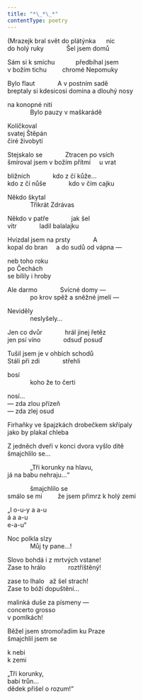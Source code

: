 ```yaml
---
title: "*\_*\_*"
contentType: poetry
---
```


<section>

(Mrazejk bral svět do plátýnka      nic  
do holý ruky             Šel jsem domů

Sám si k smíchu            předbíhal jsem  
v božím tichu         chromé Nepomuky

Bylo flaut             A v postním sadě  
breptaly si kdesicosi domina a dlouhý nosy

na konopné niti  
             Bylo pauzy v maškarádě

Kolíčkoval  
svatej Štěpán  
čiré živobytí

Stejskalo se             Ztracen po vsích  
šmíroval jsem v božím přítmí     u vrat

bližních             kdo z čí kůže…  
kdo z čí nůše             kdo v čím cajku

Někdo škytal  
             Třikrát Zdrávas

Někdo v patře             jak šel  
vítr             ladil balalajku

Hvízdal jsem na prsty             A  
kopal do bran     a do sudů od vápna —

neb toho roku  
po Čechách  
se bílily i hroby

Ale darmo             Svícné domy —  
             po krov spěž a sněžné jmelí —

Neviděly  
             neslyšely…

Jen co dvůr             hrál jinej řetěz  
jen psí víno             odsuď posuď

Tušil jsem je v ohbích schodů  
Stáli při zdi             střehli

bosí  
             koho že to čerti

nosí…  
— zda zlou přízeň  
— zda zlej osud

Firhaňky ve špajzkách drobečkem skřípaly  
jako by plakal chleba

Z jedněch dveří v konci dvora vyšlo dítě  
šmajchlilo se…

             „Tři korunky na hlavu,  
já na babu nehraju…“

             šmajchlilo se  
smálo se mi         že jsem přimrz k holý zemi

„I o-u-y a a-u  
á a a-u  
e-a-u“

Noc polkla slzy  
             Můj ty pane…!

Slovo bohdá i z mrtvých vstane!  
Zase to hrálo             roztříštěný!

zase to lhalo   až šel strach!  
Zase to bóží dopuštění…

malinká duše za písmeny —  
concerto grosso  
v pomlkách!

Běžel jsem stromořadím ku Praze  
šmajchlil jsem se

k nebi  
k zemi

„Tři korunky,  
babí trůn…  
dědek přišel o rozum!“

</section>
